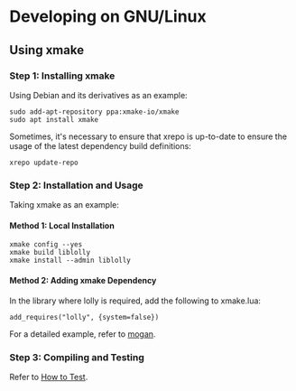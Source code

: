 # Developing on GNU/Linux

## Using xmake
### Step 1: Installing xmake
Using Debian and its derivatives as an example:
```
sudo add-apt-repository ppa:xmake-io/xmake
sudo apt install xmake
```

Sometimes, it's necessary to ensure that xrepo is up-to-date to ensure the usage of the latest dependency build definitions:
```
xrepo update-repo
```

### Step 2: Installation and Usage
Taking xmake as an example:
#### Method 1: Local Installation
```
xmake config --yes
xmake build liblolly
xmake install --admin liblolly
```

#### Method 2: Adding xmake Dependency
In the library where lolly is required, add the following to xmake.lua:
```
add_requires("lolly", {system=false})
```

For a detailed example, refer to [mogan](https://github.com/XmacsLabs/mogan/blob/branch-1.2/misc/xmake/packages.lua).

### Step 3: Compiling and Testing
Refer to [How to Test](Test.md).